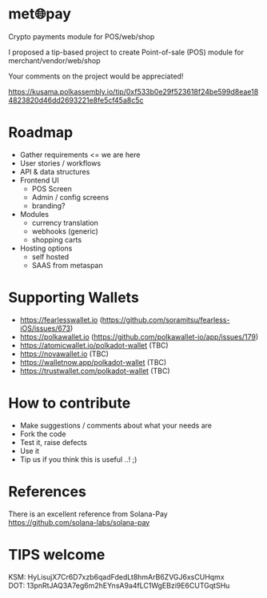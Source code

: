 # met🌐pay

Crypto payments module for POS/web/shop


I proposed a tip-based project to create Point-of-sale (POS) module for merchant/vendor/web/shop

Your comments on the project would be appreciated!

https://kusama.polkassembly.io/tip/0xf533b0e29f523618f24be599d8eae184823820d46dd2693221e8fe5cf45a8c5c


# Roadmap

- Gather requirements <= we are here
- User stories / workflows
- API & data structures
- Frontend UI
  - POS Screen
  - Admin / config screens
  - branding?
- Modules
  - currency translation
  - webhooks (generic)
  - shopping carts
- Hosting options
  - self hosted
  - SAAS from metaspan

# Supporting Wallets

- https://fearlesswallet.io (https://github.com/soramitsu/fearless-iOS/issues/673)
- https://polkawallet.io (https://github.com/polkawallet-io/app/issues/179)
- https://atomicwallet.io/polkadot-wallet (TBC)
- https://novawallet.io (TBC)
- https://walletnow.app/polkadot-wallet (TBC)
- https://trustwallet.com/polkadot-wallet (TBC)

# How to contribute

- Make suggestions / comments about what your needs are
- Fork the code
- Test it, raise defects
- Use it
- Tip us if you think this is useful ..! ;)

# References

There is an excellent reference from Solana-Pay
\
https://github.com/solana-labs/solana-pay


# TIPS welcome

KSM: HyLisujX7Cr6D7xzb6qadFdedLt8hmArB6ZVGJ6xsCUHqmx
\
DOT: 13pnRtJAQ3A7eg6m2hEYnsA9a4fLC1WgEBzi9E6CUTGqtSHu
